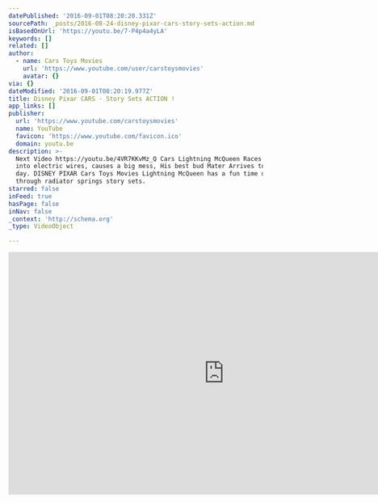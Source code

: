 ```yaml
---
datePublished: '2016-09-01T08:20:20.331Z'
sourcePath: _posts/2016-08-24-disney-pixar-cars-story-sets-action.md
isBasedOnUrl: 'https://youtu.be/7-P4p4a4yLA'
keywords: []
related: []
author:
  - name: Cars Toys Movies
    url: 'https://www.youtube.com/user/carstoysmovies'
    avatar: {}
via: {}
dateModified: '2016-09-01T08:20:19.977Z'
title: Disney Pixar CARS - Story Sets ACTION !
app_links: []
publisher:
  url: 'https://www.youtube.com/carstoysmovies'
  name: YouTube
  favicon: 'https://www.youtube.com/favicon.ico'
  domain: youtu.be
description: >-
  Next Video https://youtu.be/4VR7KKvMz_Q Cars Lightning McQueen Races and Jumps
  into electric wires, causes a big mess, His best bud Mater Arrives to save the
  day. DISNEY PIXAR Cars Toys Movies Lightning McQueen has a fun time driving
  through radiator springs story sets.
starred: false
inFeed: true
hasPage: false
inNav: false
_context: 'http://schema.org'
_type: VideoObject

---
```

<iframe src="https://cdn.embedly.com/widgets/media.html?src=https%3A%2F%2Fwww.youtube.com%2Fembed%2F7-P4p4a4yLA%3Ffeature%3Doembed&amp;url=http%3A%2F%2Fwww.youtube.com%2Fwatch%3Fv%3D7-P4p4a4yLA&amp;image=https%3A%2F%2Fi.ytimg.com%2Fvi%2F7-P4p4a4yLA%2Fhqdefault.jpg&amp;key=b7d04c9b404c499eba89ee7072e1c4f7&amp;type=text%2Fhtml&amp;schema=youtube" width="854" height="480" scrolling="no" frameborder="0" allowfullscreen="" style=""></iframe>